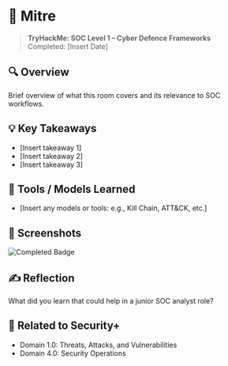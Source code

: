 # 🔐 Mitre

> **TryHackMe: SOC Level 1 – Cyber Defence Frameworks**  
> Completed: [Insert Date]

## 🔍 Overview
Brief overview of what this room covers and its relevance to SOC workflows.

## 💡 Key Takeaways
- [Insert takeaway 1]
- [Insert takeaway 2]
- [Insert takeaway 3]

## 🔧 Tools / Models Learned
- [Insert any models or tools: e.g., Kill Chain, ATT&CK, etc.]

## 📸 Screenshots
![Completed Badge](../images/[your-screenshot].png)

## ✍️ Reflection
What did you learn that could help in a junior SOC analyst role?

## 🔗 Related to Security+
- Domain 1.0: Threats, Attacks, and Vulnerabilities  
- Domain 4.0: Security Operations  
